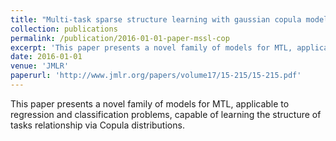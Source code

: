 ```yaml
---
title: "Multi-task sparse structure learning with gaussian copula models"
collection: publications
permalink: /publication/2016-01-01-paper-mssl-cop
excerpt: 'This paper presents a novel family of models for MTL, applicable to regression and classification problems, capable of learning the structure of tasks relationship via Copula distributions.'
date: 2016-01-01
venue: 'JMLR'
paperurl: 'http://www.jmlr.org/papers/volume17/15-215/15-215.pdf'
---
```

This paper presents a novel family of models for MTL, applicable to regression and classification problems, capable of learning the structure of tasks relationship via Copula distributions.
